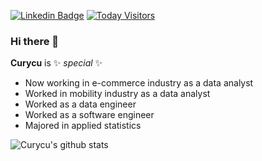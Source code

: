 [![Linkedin Badge](https://img.shields.io/badge/-LinkedIn-blue?&logo=Linkedin&logoColor=white&link=https://www.linkedin.com/in/heoncheol-ha-6356baa7/)](https://www.linkedin.com/in/heoncheol-ha-6356baa7/) [![Today Visitors](https://hits.seeyoufarm.com/api/count/incr/badge.svg?url=https%3A%2F%2Fgithub.com%2Fcurycu%2Fhit-counter&count_bg=%23000000&title_bg=%23F98F05&icon=&icon_color=%23FFFFFF&title=Visitors)](https://hits.seeyoufarm.com) 

### Hi there 👋

**Curycu** is ✨ _special_ ✨

- Now working in e-commerce industry as a data analyst  
- Worked in mobility industry as a data analyst  
- Worked as a data engineer  
- Worked as a software engineer  
- Majored in applied statistics  
  
![Curycu's github stats](https://github-readme-stats.vercel.app/api?username=Curycu&show_icons=true&theme=radical)  
